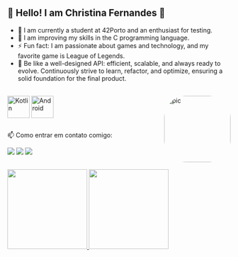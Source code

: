 ## 🌱 Hello! I am Christina Fernandes 🌱
- 🔭 I am currently a student at 42Porto and an enthusiast for testing.
- 🌱 I am improving my skills in the C programming language.
- ⚡ Fun fact: I am passionate about games and technology, and my favorite game is League of Legends.
- 📌 Be like a well-designed API: efficient, scalable, and always ready to evolve. Continuously strive to learn, refactor, and optimize, ensuring a solid foundation for the final product.


<div style="display: inline_block"><br>
  <img align="center" alt="Kotlin" height="50" width="50" src="https://encurtador.com.br/bhck5">
  <img align="center" alt="Android" height="50" width="50" src="https://encurtador.com.br/9RJu6">
  
  <img align="right" alt="pic" height="150" style="border-radius:50px;" src="https://i.pinimg.com/originals/51/27/80/512780b2fc18911f4e0ce2b9f3dcbf21.gif">
</div>

  ##

  📫 Como entrar em contato comigo:
<div> 
  <a href="https://instagram.com/christina__fernandes" target="_blank"><img src="https://img.shields.io/badge/-Instagram-%23E4405F?style=for-the-badge&logo=instagram&logoColor=white" target="_blank"></a>
  <a href = "mailto:fernandes.christ14@gmail.com"><img src="https://img.shields.io/badge/-Gmail-%23333?style=for-the-badge&logo=gmail&logoColor=white" target="_blank"></a>
  <a href="https://www.linkedin.com/in/christina-fernandes-62703aa1/" target="_blank"><img src="https://img.shields.io/badge/-LinkedIn-%230077B5?style=for-the-badge&logo=linkedin&logoColor=white" target="_blank"></a> 
</div>

  ##

<div>
  <a href="https://github.com/chrisFernandesDev">
  <img loading="lazy" height="180em" src="https://github-readme-stats.vercel.app/api/top-langs/?username=chrisFernandesDev&layout=compact&langs_count=7&theme=dracula"/>
  <img loading="lazy" height="180em" src="https://github-readme-stats.vercel.app/api?username=chrisFernandesDev&show_icons=true&theme=dracula&include_all_commits=true&count_private=true"/>
</div>
 

